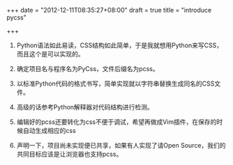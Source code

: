 +++
date = "2012-12-11T08:35:27+08:00"
draft = true
title = "introduce pycss"

+++



1. Python语法如此易读，CSS结构如此简单，于是我就想用Python来写CSS，而且这个是可以实现的。

2. 确定项目名与程序名为PyCss，文件后缀名为pcss。

3. 以标准Python代码的格式书写，简单实现就以字符串替换生成同名的CSS文件。

4. 高级的话参考Python解释器对代码结构进行检测。

5. 编辑好的pcss还要转化为css不便于调试，希望再做成Vim插件，在保存的时候自动生成相应的css
 
6. 声明一下，项目尚未实现便已共享，如果有人实现了请Open Source，我们的共同目标应该是让浏览器也支持pcss。